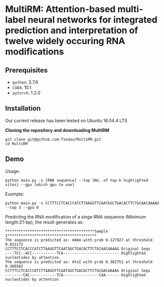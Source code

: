 # MultiRM: Attention-based multi-label neural networks for integrated prediction and interpretation of twelve widely occuring RNA modifications

## Prerequisites
* `python`: 3.7.6
* `CUDA`: 10.1
* `pytorch`: 1.2.0
## Installation
Our current release has been tested on Ubuntu 16.04.4 LTS

**Cloning the repository and downloading MultiRM**
```
git clone git@github.com:Tsedao/MultiRM.git
cd MultiRM
```

## Demo
Usage:
```
python main.py -s [RNA sequence] --top [No. of top-k highlighted sites] --gpu [which gpu to use]
```
Example:
```
python main.py -s CCTTTCCTCACCCATCTTAAGGTTCAATGGCTGACACTTCTGCAACAAAAG --top 3 --gpu 0
```
Predicting the RNA modification of a singe RNA sequence (Minimum length:21-bp), the result generates as:
```
****************************************Sample 1****************************************
The sequence is predicted as: m6Am with prob 0.127927 at threshold 0.032172
CCTTTCCTCACCCATCTTAAGGTTCAATGGCTGACACTTCTGCAACAAAAG Original Seqs
----TCC--ACC-----------TCA------------------------- Highlighted nucleotides by attention
The sequence is predicted as: AtoI with prob 0.362751 at threshold 0.360362
CCTTTCCTCACCCATCTTAAGGTTCAATGGCTGACACTTCTGCAACAAAAG Original Seqs
--------CAC------------TCA----------------CAA------ Highlighted nucleotides by attention

```
